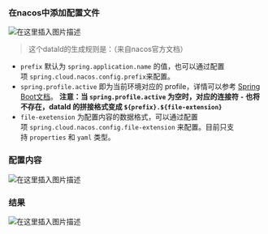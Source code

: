 ### 在nacos中添加配置文件
![在这里插入图片描述](https://img-blog.csdnimg.cn/20190116195901405.png?x-oss-process=image/watermark,type_ZmFuZ3poZW5naGVpdGk,shadow_10,text_aHR0cHM6Ly9ibG9nLmNzZG4ubmV0L3FxXzI1NDg0MTQ3,size_16,color_FFFFFF,t_70)
>这个dataId的生成规则是：（来自nacos官方文档）
<ul>
<li><code>prefix</code>&nbsp;默认为&nbsp;<code>spring.application.name</code>&nbsp;的值，也可以通过配置项&nbsp;<code>spring.cloud.nacos.config.prefix</code>来配置。</li>
<li><code>spring.profile.active</code>&nbsp;即为当前环境对应的 profile，详情可以参考&nbsp;<a href="https://docs.spring.io/spring-boot/docs/current/reference/html/boot-features-profiles.html#boot-features-profiles" se_prerender_url="complete">Spring Boot文档</a>。
<strong>注意：当 <code>spring.profile.active</code> 为空时，对应的连接符&nbsp;<code>-</code>&nbsp;也将不存在，dataId 的拼接格式变成&nbsp;<code>${prefix}.${file-extension}</code></strong></li>
<li><code>file-exetension</code>&nbsp;为配置内容的数据格式，可以通过配置项&nbsp;<code>spring.cloud.nacos.config.file-extension</code> 来配置。目前只支持&nbsp;<code>properties</code> 和 <code>yaml</code>&nbsp;类型。</li>
</ul>

### 配置内容
![在这里插入图片描述](https://img-blog.csdnimg.cn/20190116200025708.png?x-oss-process=image/watermark,type_ZmFuZ3poZW5naGVpdGk,shadow_10,text_aHR0cHM6Ly9ibG9nLmNzZG4ubmV0L3FxXzI1NDg0MTQ3,size_16,color_FFFFFF,t_70)

### 结果
![在这里插入图片描述](https://img-blog.csdnimg.cn/20190116200126254.png?x-oss-process=image/watermark,type_ZmFuZ3poZW5naGVpdGk,shadow_10,text_aHR0cHM6Ly9ibG9nLmNzZG4ubmV0L3FxXzI1NDg0MTQ3,size_16,color_FFFFFF,t_70)